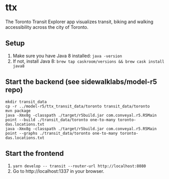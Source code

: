 # ttx
The Toronto Transit Explorer app visualizes transit, biking and walking accessibility across the city of Toronto.

## Setup
1. Make sure you have Java 8 installed:
`java -version`
1. If not, install Java 8:
`brew tap caskroom/versions && brew cask install java8`

## Start the backend (see sidewalklabs/model-r5 repo)
```
mkdir transit_data
cp -r ../model-r5/ttx_transit_data/toronto transit_data/toronto
mvn package
java -Xmx8g -classpath ./target/r5build.jar com.conveyal.r5.R5Main point --build ./transit_data/toronto one-to-many toronto-das.locations.txt
java -Xmx8g -classpath ./target/r5build.jar com.conveyal.r5.R5Main point --graphs ./transit_data/toronto one-to-many toronto-das.locations.txt
```

## Start the frontend
1. `yarn develop -- transit --router-url http://localhost:8080`
1. Go to http://localhost:1337 in your browser.
